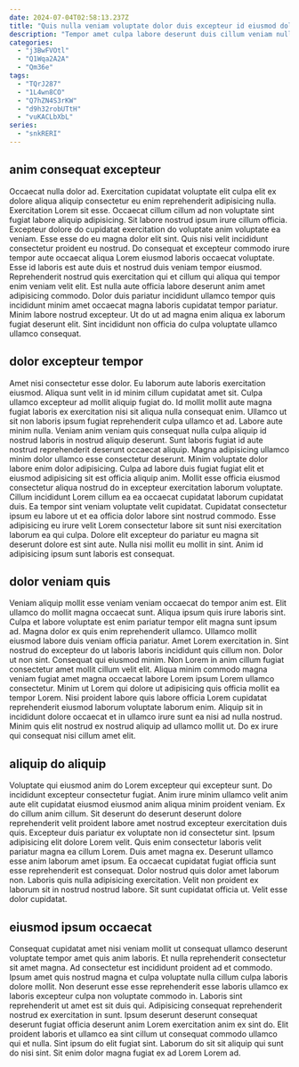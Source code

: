 ```yaml
---
date: 2024-07-04T02:58:13.237Z
title: "Quis nulla veniam voluptate dolor duis excepteur id eiusmod dolor aliquip exercitation pariatur."
description: "Tempor amet culpa labore deserunt duis cillum veniam nulla esse et fugiat dolor. Sunt et dolor consectetur Lorem magna eiusmod ipsum commodo in reprehenderit sunt esse ex."
categories:
  - "j3BwFVOtl"
  - "Q1Wqa2A2A"
  - "Qm36e"
tags:
  - "TQrJ287"
  - "1L4wn8CO"
  - "Q7hZN4S3rKW"
  - "d9h32robUTtH"
  - "vuKACLbXbL"
series:
  - "snkRERI"
---
```



## anim consequat excepteur

Occaecat nulla dolor ad. Exercitation cupidatat voluptate elit culpa elit ex dolore aliqua aliquip consectetur eu enim reprehenderit adipisicing nulla. Exercitation Lorem sit esse. Occaecat cillum cillum ad non voluptate sint fugiat labore aliquip adipisicing. Sit labore nostrud ipsum irure cillum officia.
Excepteur dolore do cupidatat exercitation do voluptate anim voluptate ea veniam. Esse esse do eu magna dolor elit sint. Quis nisi velit incididunt consectetur proident eu nostrud. Do consequat et excepteur commodo irure tempor aute occaecat aliqua Lorem eiusmod laboris occaecat voluptate.
Esse id laboris est aute duis et nostrud duis veniam tempor eiusmod. Reprehenderit nostrud quis exercitation qui et cillum qui aliqua qui tempor enim veniam velit elit. Est nulla aute officia labore deserunt anim amet adipisicing commodo. Dolor duis pariatur incididunt ullamco tempor quis incididunt minim amet occaecat magna laboris cupidatat tempor pariatur. Minim labore nostrud excepteur. Ut do ut ad magna enim aliqua ex laborum fugiat deserunt elit. Sint incididunt non officia do culpa voluptate ullamco ullamco consequat.

## dolor excepteur tempor

Amet nisi consectetur esse dolor. Eu laborum aute laboris exercitation eiusmod. Aliqua sunt velit in id minim cillum cupidatat amet sit. Culpa ullamco excepteur ad mollit aliquip fugiat do. Id mollit mollit aute magna fugiat laboris ex exercitation nisi sit aliqua nulla consequat enim. Ullamco ut sit non laboris ipsum fugiat reprehenderit culpa ullamco et ad. Labore aute minim nulla. Veniam anim veniam quis consequat nulla culpa aliquip id nostrud laboris in nostrud aliquip deserunt.
Sunt laboris fugiat id aute nostrud reprehenderit deserunt occaecat aliquip. Magna adipisicing ullamco minim dolor ullamco esse consectetur deserunt. Minim voluptate dolor labore enim dolor adipisicing. Culpa ad labore duis fugiat fugiat elit et eiusmod adipisicing sit est officia aliquip anim. Mollit esse officia eiusmod consectetur aliqua nostrud do in excepteur exercitation laborum voluptate. Cillum incididunt Lorem cillum ea ea occaecat cupidatat laborum cupidatat duis.
Ea tempor sint veniam voluptate velit cupidatat. Cupidatat consectetur ipsum eu labore ut et ea officia dolor labore sint nostrud commodo. Esse adipisicing eu irure velit Lorem consectetur labore sit sunt nisi exercitation laborum ea qui culpa. Dolore elit excepteur do pariatur eu magna sit deserunt dolore est sint aute. Nulla nisi mollit eu mollit in sint. Anim id adipisicing ipsum sunt laboris est consequat.

## dolor veniam quis

Veniam aliquip mollit esse veniam veniam occaecat do tempor anim est. Elit ullamco do mollit magna occaecat sunt. Aliqua ipsum quis irure laboris sint. Culpa et labore voluptate est enim pariatur tempor elit magna sunt ipsum ad. Magna dolor ex quis enim reprehenderit ullamco.
Ullamco mollit eiusmod labore duis veniam officia pariatur. Amet Lorem exercitation in. Sint nostrud do excepteur do ut laboris laboris incididunt quis cillum non. Dolor ut non sint. Consequat qui eiusmod minim. Non Lorem in anim cillum fugiat consectetur amet mollit cillum velit elit. Aliqua minim commodo magna veniam fugiat amet magna occaecat labore Lorem ipsum Lorem ullamco consectetur. Minim ut Lorem qui dolore ut adipisicing quis officia mollit ea tempor Lorem.
Nisi proident labore quis labore officia Lorem cupidatat reprehenderit eiusmod laborum voluptate laborum enim. Aliquip sit in incididunt dolore occaecat et in ullamco irure sunt ea nisi ad nulla nostrud. Minim quis elit nostrud ex nostrud aliquip ad ullamco mollit ut. Do ex irure qui consequat nisi cillum amet elit.

## aliquip do aliquip

Voluptate qui eiusmod anim do Lorem excepteur qui excepteur sunt. Do incididunt excepteur consectetur fugiat. Anim irure minim ullamco velit anim aute elit cupidatat eiusmod eiusmod anim aliqua minim proident veniam. Ex do cillum anim cillum. Sit deserunt do deserunt deserunt dolore reprehenderit velit proident labore amet nostrud excepteur exercitation duis quis. Excepteur duis pariatur ex voluptate non id consectetur sint. Ipsum adipisicing elit dolore Lorem velit.
Quis enim consectetur laboris velit pariatur magna ea cillum Lorem. Duis amet magna ex. Deserunt ullamco esse anim laborum amet ipsum. Ea occaecat cupidatat fugiat officia sunt esse reprehenderit est consequat.
Dolor nostrud quis dolor amet laborum non. Laboris quis nulla adipisicing exercitation. Velit non proident ex laborum sit in nostrud nostrud labore. Sit sunt cupidatat officia ut. Velit esse dolor cupidatat.

## eiusmod ipsum occaecat

Consequat cupidatat amet nisi veniam mollit ut consequat ullamco deserunt voluptate tempor amet quis anim laboris. Et nulla reprehenderit consectetur sit amet magna. Ad consectetur est incididunt proident ad et commodo. Ipsum amet quis nostrud magna et culpa voluptate nulla cillum culpa laboris dolore mollit.
Non deserunt esse esse reprehenderit esse laboris ullamco ex laboris excepteur culpa non voluptate commodo in. Laboris sint reprehenderit ut amet est sit duis qui. Adipisicing consequat reprehenderit nostrud ex exercitation in sunt. Ipsum deserunt deserunt consequat deserunt fugiat officia deserunt anim Lorem exercitation anim ex sint do.
Elit proident laboris et ullamco ea sint cillum ut consequat commodo ullamco qui et nulla. Sint ipsum do elit fugiat sint. Laborum do sit sit aliquip qui sunt do nisi sint. Sit enim dolor magna fugiat ex ad Lorem Lorem ad.

